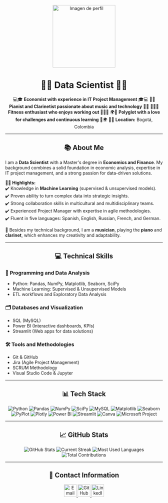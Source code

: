 <p align="center">
  <img src="https://github.com/user-attachments/assets/646e3403-1bf4-4bc0-9a59-77e1c87a034b" alt="Imagen de perfil" width="200" />
</p>



<h1 align="center">👨‍💻 Data Scientist 👨‍💻</h1>
<p align="center">
💻🎓 <strong>Economist with experience in IT Project Management</strong> 🎓💻  
🎹🎼 <strong>Pianist and Clarinetist passionate about music and technology</strong> 🎼🎹  
🏋️‍♂️💪 <strong>Fitness enthusiast who enjoys working out </strong> 💪🏋️‍♂️  
🌍💬 <strong>Polyglot with a love for challenges and continuous learning</strong> 💬🌍  
📍🌆 <strong>Location:</strong> Bogotá, Colombia  
</p>

---

<h2 align="center">📚 About Me</h2>

I am a **Data Scientist** with a Master's degree in **Economics and Finance**. My background combines a solid foundation in economic analysis, expertise in IT project management, and a strong passion for data-driven solutions.

👨‍💻 **Highlights:**  
✔️ Knowledge in **Machine Learning** (supervised & unsupervised models).  
✔️ Proven ability to turn complex data into strategic insights.  
✔️ Strong collaboration skills in multicultural and multidisciplinary teams.  
✔️ Experienced Project Manager with expertise in agile methodologies.  
✔️ Fluent in five languages: Spanish, English, Russian, French, and German.  

🎵 Besides my technical background, I am a **musician**, playing the **piano** and **clarinet**, which enhances my creativity and adaptability.  

---

<h2 align="center">💻 Technical Skills</h2>

### 🔢 **Programming and Data Analysis**  
- Python: Pandas, NumPy, Matplotlib, Seaborn, SciPy  
- Machine Learning: Supervised & Unsupervised Models  
- ETL workflows and Exploratory Data Analysis  

### 🗂️ **Databases and Visualization**  
- SQL (MySQL)  
- Power BI (Interactive dashboards, KPIs)  
- Streamlit (Web apps for data solutions)  

### 🛠️ **Tools and Methodologies**  
- Git & GitHub  
- Jira (Agile Project Management)  
- SCRUM Methodology  
- Visual Studio Code & Jupyter  

---

<h2 align="center">📊 Tech Stack</h2>

<p align="center">
  <img src="https://img.shields.io/badge/-Python-3776AB?logo=python&logoColor=white&style=flat-square" alt="Python" />
  <img src="https://img.shields.io/badge/-Pandas-150458?logo=pandas&logoColor=white&style=flat-square" alt="Pandas" />
  <img src="https://img.shields.io/badge/-NumPy-013243?logo=numpy&logoColor=white&style=flat-square" alt="NumPy" />
  <img src="https://img.shields.io/badge/-SciPy-8CAAE6?logo=scipy&logoColor=white&style=flat-square" alt="SciPy" />
  <img src="https://img.shields.io/badge/-MySQL-4479A1?logo=mysql&logoColor=white&style=flat-square" alt="MySQL" />
  <img src="https://img.shields.io/badge/-Matplotlib-005571?logo=matplotlib&logoColor=white&style=flat-square" alt="Matplotlib" />
  <img src="https://img.shields.io/badge/-Seaborn-9A9A9A?style=flat-square" alt="Seaborn" />
  <img src="https://img.shields.io/badge/-PyPlot-764ABC?style=flat-square" alt="PyPlot" />
  <img src="https://img.shields.io/badge/-Plotly-3F4F75?logo=plotly&logoColor=white&style=flat-square" alt="Plotly" />
  <img src="https://img.shields.io/badge/-Power%20BI-F2C811?logo=powerbi&logoColor=black&style=flat-square" alt="Power BI" />
  <img src="https://img.shields.io/badge/-Streamlit-FF4B4B?logo=streamlit&logoColor=white&style=flat-square" alt="Streamlit" />
  <img src="https://img.shields.io/badge/-Canva-00C4CC?logo=canva&logoColor=white&style=flat-square" alt="Canva" />
  <img src="https://img.shields.io/badge/-Microsoft%20Project-217346?logo=microsoftproject&logoColor=white&style=flat-square" alt="Microsoft Project" />
</p>

---

<h2 align="center">📈 GitHub Stats</h2>

<p align="center">
  <img src="https://github-readme-stats.vercel.app/api?username=Klavier12&show_icons=true&theme=radical" alt="GitHub Stats" />
  <img src="https://github-readme-streak-stats.herokuapp.com/?user=Klavier12&theme=radical" alt="Current Streak" />
  <img src="https://github-readme-stats.vercel.app/api/top-langs/?username=Klavier12&layout=compact&theme=radical" alt="Most Used Languages" />
  <img src="https://github-readme-stats.vercel.app/api?username=Klavier12&show_icons=true&count_private=true&hide=contribs&theme=radical" alt="Total Contributions" />
</p>

---

<h2 align="center">📲 Contact Information</h2>

<p align="center">
  <a href="mailto:cristian1028andres@hotmail.com">
    <img src="https://img.icons8.com/ios-filled/50/000000/email.png" alt="Email" width="40" height="40"/>
  </a>
  <a href="https://github.com/Klavier12">
    <img src="https://img.icons8.com/ios-glyphs/50/000000/github.png" alt="GitHub" width="40" height="40"/>
  </a>
  <a href="https://www.linkedin.com/in/cristian-andrés-riveros-cubillos-8746a822a/">
    <img src="https://img.icons8.com/ios-filled/50/000000/linkedin.png" alt="LinkedIn" width="40" height="40"/>
  </a>
</p>
